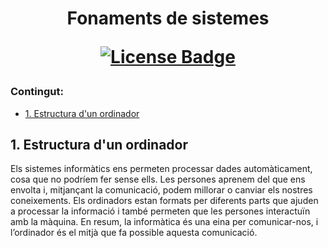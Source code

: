 <h1 align="center">Fonaments de sistemes  
<div align="center">

<a href="https://github.com/abhisheknaiidu/awesome-github-profile-readme/blob/master/LICENSE"><img src="https://img.shields.io/github/license/abhisheknaiidu/awesome-github-profile-readme?color=2b9348" alt="License Badge"/></a>

</div>

### Contingut:

- [1. Estructura d'un ordinador](#1-estructura-dun-ordinador)

## 1. Estructura d'un ordinador

Els sistemes informàtics ens permeten processar dades automàticament, cosa que no podríem fer sense ells. Les persones aprenem del que ens envolta i, mitjançant la comunicació, podem millorar o canviar els nostres coneixements. Els ordinadors estan formats per diferents parts que ajuden a processar la informació i també permeten que les persones interactuïn amb la màquina. En resum, la informàtica és una eina per comunicar-nos, i l’ordinador és el mitjà que fa possible aquesta comunicació.

